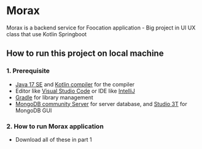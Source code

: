 # Morax
Morax is a backend service for Foocation application - Big project in UI UX class that use Kotlin Springboot 

## How to run this project on local machine 

### 1. Prerequisite 

- [Java 17 SE](https://www.java.com/en/download/) and [Kotlin compiler](https://kotlinlang.org/docs/command-line.html) for the compiler
- Editor like [Visual Studio Code](https://code.visualstudio.com/download) or IDE like [IntelliJ](https://www.jetbrains.com/idea/download/?section=windows)
- [Gradle](https://gradle.org/install/) for library management
- [MongoDB community Server](https://www.mongodb.com/try/download/community) for server database, and [Studio 3T](https://studio3t.com/download/) for MongoDB GUI

### 2. How to run Morax application 

- Download all of these in part 1
